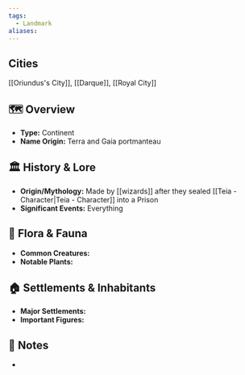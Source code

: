 ```yaml
---
tags:
  - Landmark
aliases:
---
```

## Cities
[[Oriundus's City]], [[Darque]], [[Royal City]]
## 🗺️ Overview
- **Type:** Continent
- **Name Origin:** Terra and Gaia portmanteau
## 🏛️ History & Lore
- **Origin/Mythology:** Made by [[wizards]] after they sealed [[Teia - Character|Teia - Character]] into a Prison
- **Significant Events:**  Everything
## 🌿 Flora & Fauna
- **Common Creatures:** 
- **Notable Plants:** 
## 🏠 Settlements & Inhabitants
- **Major Settlements:** 
- **Important Figures:** 
## 📜 Notes
- 
